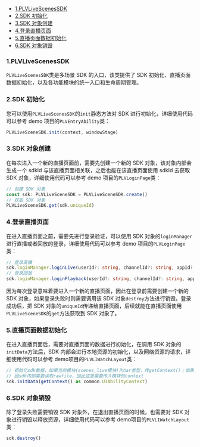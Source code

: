 <!-- START doctoc generated TOC please keep comment here to allow auto update -->
<!-- DON'T EDIT THIS SECTION, INSTEAD RE-RUN doctoc TO UPDATE -->

- [1.PLVLiveScenesSDK](#1PLVLiveScenesSDK)
- [2.SDK 初始化](#SDK-%E5%88%9D%E5%A7%8B%E5%8C%96)
- [3.SDK 对象创建](#3SDK-%E5%AF%B9%E8%B1%A1%E5%88%9B%E5%BB%BA)
- [4.登录直播页面](#4%E7%99%BB%E5%BD%95%E7%9B%B4%E6%92%AD%E9%A1%B5%E9%9D%A2)
- [5.直播页面数据初始化](#5%E7%9B%B4%E6%92%AD%E9%A1%B5%E9%9D%A2%E6%95%B0%E6%8D%AE%E5%88%9D%E5%A7%8B%E5%8C%96)
- [6.SDK 对象销毁](#6SDK-%E5%AF%B9%E8%B1%A1%E9%94%80%E6%AF%81)

<!-- END doctoc generated TOC please keep comment here to allow auto update -->

### 1.PLVLiveScenesSDK

`PLVLiveScenesSDK`类是多场景 SDK 的入口，该类提供了 SDK 初始化、直播页面数据初始化，以及各功能模块的统一入口和生命周期管理。

### 2.SDK 初始化

您可以使用`PLVLiveScenesSDK`的`init`静态方法对 SDK 进行初始化，详细使用代码可以参考 demo 项目的`PLVEntryAbility`类：

```ts
PLVLiveSceneSDK.init(context, windowStage)
```

### 3.SDK 对象创建

在每次进入一个新的直播页面前，需要先创建一个新的 SDK 对象，该对象内部会生成一个 sdkId 与该直播页面相关联，之后也能在该直播页面使用 sdkId 去获取 SDK 对象，详细使用代码可以参考 demo 项目的`PLVLoginPage`类：

```ts
// 创建 SDK 对象
const sdk: PLVLiveSceneSDK = PLVLiveSceneSDK.create()
// 获取 SDK 对象
PLVLiveSceneSDK.get(sdk.uniqueId)
```

### 4.登录直播页面

在进入直播页面之前，需要先进行登录验证，可以使用 SDK 对象的`loginManager`进行直播或者回放的登录，详细使用代码可以参考 demo 项目的`PLVLoginPage`类：

```ts
// 登录直播
sdk.loginManager.loginLive(userId?: string, channelId?: string, appId?: string, appSecret?: string)
// 登录回放
sdk.loginManager.loginPlayback(userId?: string, channelId?: string, appId?: string, appSecret?: string, videoId?: string)
```

因为每次登录意味着要进入一个新的直播页面，因此在登录前需要创建一个新的 SDK 对象，如果登录失败时则需要调用该 SDK 对象`destroy`方法进行销毁。登录成功后，把 SDK 对象的`uniqueId`传递给直播页面，后续就能在直播页面使用`PLVLiveSceneSDK`的`get`方法获取到 SDK 对象了。

### 5.直播页面数据初始化

在进入直播页面后，需要对直播页面的数据进行初始化，在调用 SDK 对象的`initData`方法后，SDK 内部会进行本地资源的初始化，以及网络资源的请求，详细使用代码可以参考 demo项目的`PLVLIWatchLayout`类：

```ts
// 初始化sdk数据，如果当前模块(scenes_live模块)为har类型，传getContext()；如果为hsp类型，则需要传getContext().createModuleContext('模块名')
// 因sdk内部需要读取rawfile，因此这里需要传入模块的context
sdk.initData(getContext() as common.UIAbilityContext)
```

### 6.SDK 对象销毁

除了登录失败需要销毁 SDK 对象外，在退出直播页面的时候，也需要对 SDK 对象进行销毁以释放资源，详细使用代码可以参考 demo项目的`PLVLIWatchLayout`类：

```ts
sdk.destroy()
```